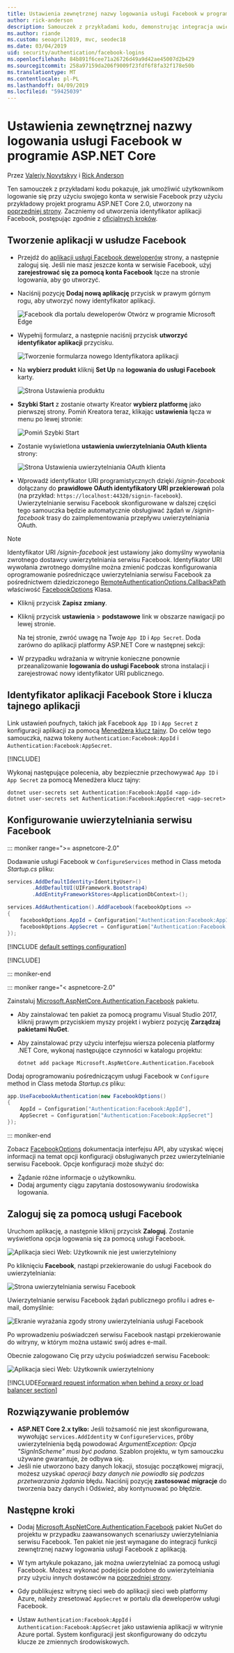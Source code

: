 ```yaml
---
title: Ustawienia zewnętrznej nazwy logowania usługi Facebook w programie ASP.NET Core
author: rick-anderson
description: Samouczek z przykładami kodu, demonstrując integracja uwierzytelniania użytkownika konta serwisu Facebook do istniejącej aplikacji platformy ASP.NET Core.
ms.author: riande
ms.custom: seoapril2019, mvc, seodec18
ms.date: 03/04/2019
uid: security/authentication/facebook-logins
ms.openlocfilehash: 84b891f6cee71a26726d49a9d42ae45007d2b429
ms.sourcegitcommit: 258a97159da206f9009f23fdf6f8fa32f178e50b
ms.translationtype: MT
ms.contentlocale: pl-PL
ms.lasthandoff: 04/09/2019
ms.locfileid: "59425039"
---
```

# <a name="facebook-external-login-setup-in-aspnet-core"></a>Ustawienia zewnętrznej nazwy logowania usługi Facebook w programie ASP.NET Core

Przez [Valeriy Novytskyy](https://github.com/01binary) i [Rick Anderson](https://twitter.com/RickAndMSFT)

Ten samouczek z przykładami kodu pokazuje, jak umożliwić użytkownikom logowanie się przy użyciu swojego konta w serwisie Facebook przy użyciu przykładowy projekt programu ASP.NET Core 2.0, utworzony na [poprzedniej strony](xref:security/authentication/social/index). Zaczniemy od utworzenia identyfikator aplikacji Facebook, postępując zgodnie z [oficjalnych kroków](https://developers.facebook.com).

## <a name="create-the-app-in-facebook"></a>Tworzenie aplikacji w usłudze Facebook

* Przejdź do [aplikacji usługi Facebook deweloperów](https://developers.facebook.com/apps/) strony, a następnie zaloguj się. Jeśli nie masz jeszcze konta w serwisie Facebook, użyj **zarejestrować się za pomocą konta Facebook** łącze na stronie logowania, aby go utworzyć.

* Naciśnij pozycję **Dodaj nową aplikację** przycisk w prawym górnym rogu, aby utworzyć nowy identyfikator aplikacji.

   ![Facebook dla portalu deweloperów Otwórz w programie Microsoft Edge](index/_static/FBMyApps.png)

* Wypełnij formularz, a następnie naciśnij przycisk **utworzyć identyfikator aplikacji** przycisku.

  ![Tworzenie formularza nowego Identyfikatora aplikacji](index/_static/FBNewAppId.png)

* Na **wybierz produkt** kliknij **Set Up** na **logowania do usługi Facebook** karty.

  ![Strona Ustawienia produktu](index/_static/FBProductSetup.png)

* **Szybki Start** z zostanie otwarty Kreator **wybierz platformę** jako pierwszej strony. Pomiń Kreatora teraz, klikając **ustawienia** łącza w menu po lewej stronie:

  ![Pomiń Szybki Start](index/_static/FBSkipQuickStart.png)

* Zostanie wyświetlona **ustawienia uwierzytelniania OAuth klienta** strony:

  ![Strona Ustawienia uwierzytelniania OAuth klienta](index/_static/FBOAuthSetup.png)

* Wprowadź identyfikator URI programistycznych dzięki */signin-facebook* dołączany do **prawidłowe OAuth identyfikatory URI przekierowań** pola (na przykład: `https://localhost:44320/signin-facebook`). Uwierzytelnianie serwisu Facebook skonfigurowane w dalszej części tego samouczka będzie automatycznie obsługiwać żądań w */signin-facebook* trasy do zaimplementowania przepływu uwierzytelniania OAuth.

> [!NOTE]
> Identyfikator URI */signin-facebook* jest ustawiony jako domyślny wywołania zwrotnego dostawcy uwierzytelniania serwisu Facebook. Identyfikator URI wywołania zwrotnego domyślne można zmienić podczas konfigurowania oprogramowanie pośredniczące uwierzytelniania serwisu Facebook za pośrednictwem dziedziczonego [RemoteAuthenticationOptions.CallbackPath](/dotnet/api/microsoft.aspnetcore.authentication.remoteauthenticationoptions.callbackpath) właściwość [FacebookOptions](/dotnet/api/microsoft.aspnetcore.authentication.facebook.facebookoptions) Klasa.

* Kliknij przycisk **Zapisz zmiany**.

* Kliknij przycisk **ustawienia** > **podstawowe** link w obszarze nawigacji po lewej stronie.

  Na tej stronie, zwróć uwagę na Twoje `App ID` i `App Secret`. Doda zarówno do aplikacji platformy ASP.NET Core w następnej sekcji:

* W przypadku wdrażania w witrynie konieczne ponownie przeanalizowanie **logowania do usługi Facebook** strona instalacji i zarejestrować nowy identyfikator URI publicznego.

## <a name="store-facebook-app-id-and-app-secret"></a>Identyfikator aplikacji Facebook Store i klucza tajnego aplikacji

Link ustawień poufnych, takich jak Facebook `App ID` i `App Secret` z konfiguracji aplikacji za pomocą [Menedżera klucz tajny](xref:security/app-secrets). Do celów tego samouczka, nazwa tokeny `Authentication:Facebook:AppId` i `Authentication:Facebook:AppSecret`.

[!INCLUDE[](~/includes/environmentVarableColon.md)]

Wykonaj następujące polecenia, aby bezpiecznie przechowywać `App ID` i `App Secret` za pomocą Menedżera klucz tajny:

```console
dotnet user-secrets set Authentication:Facebook:AppId <app-id>
dotnet user-secrets set Authentication:Facebook:AppSecret <app-secret>
```

## <a name="configure-facebook-authentication"></a>Konfigurowanie uwierzytelniania serwisu Facebook

::: moniker range=">= aspnetcore-2.0"

Dodawanie usługi Facebook w `ConfigureServices` method in Class metoda *Startup.cs* pliku:

```csharp
services.AddDefaultIdentity<IdentityUser>()
        .AddDefaultUI(UIFramework.Bootstrap4)
        .AddEntityFrameworkStores<ApplicationDbContext>();

services.AddAuthentication().AddFacebook(facebookOptions =>
{
    facebookOptions.AppId = Configuration["Authentication:Facebook:AppId"];
    facebookOptions.AppSecret = Configuration["Authentication:Facebook:AppSecret"];
});
```

[!INCLUDE [default settings configuration](includes/default-settings.md)]

[!INCLUDE[](includes/chain-auth-providers.md)]

::: moniker-end

::: moniker range="< aspnetcore-2.0"

Zainstaluj [Microsoft.AspNetCore.Authentication.Facebook](https://www.nuget.org/packages/Microsoft.AspNetCore.Authentication.Facebook) pakietu.

* Aby zainstalować ten pakiet za pomocą programu Visual Studio 2017, kliknij prawym przyciskiem myszy projekt i wybierz pozycję **Zarządzaj pakietami NuGet**.
* Aby zainstalować przy użyciu interfejsu wiersza polecenia platformy .NET Core, wykonaj następujące czynności w katalogu projektu:

   `dotnet add package Microsoft.AspNetCore.Authentication.Facebook`

Dodaj oprogramowaniu pośredniczącym usługi Facebook w `Configure` method in Class metoda *Startup.cs* pliku:

```csharp
app.UseFacebookAuthentication(new FacebookOptions()
{
    AppId = Configuration["Authentication:Facebook:AppId"],
    AppSecret = Configuration["Authentication:Facebook:AppSecret"]
});
```

::: moniker-end

Zobacz [FacebookOptions](/dotnet/api/microsoft.aspnetcore.builder.facebookoptions) dokumentacja interfejsu API, aby uzyskać więcej informacji na temat opcji konfiguracji obsługiwanych przez uwierzytelnianie serwisu Facebook. Opcje konfiguracji może służyć do:

* Żądanie różne informacje o użytkowniku.
* Dodaj argumenty ciągu zapytania dostosowywaniu środowiska logowania.

## <a name="sign-in-with-facebook"></a>Zaloguj się za pomocą usługi Facebook

Uruchom aplikację, a następnie kliknij przycisk **Zaloguj**. Zostanie wyświetlona opcja logowania się za pomocą usługi Facebook.

![Aplikacja sieci Web: Użytkownik nie jest uwierzytelniony](index/_static/DoneFacebook.png)

Po kliknięciu **Facebook**, nastąpi przekierowanie do usługi Facebook do uwierzytelniania:

![Strona uwierzytelniania serwisu Facebook](index/_static/FBLogin.png)

Uwierzytelnianie serwisu Facebook żądań publicznego profilu i adres e-mail, domyślnie:

![Ekranie wyrażania zgody strony uwierzytelniania usługi Facebook](index/_static/FBLoginDone.png)

Po wprowadzeniu poświadczeń serwisu Facebook nastąpi przekierowanie do witryny, w którym można ustawić swój adres e-mail.

Obecnie zalogowano Cię przy użyciu poświadczeń serwisu Facebook:

![Aplikacja sieci Web: Użytkownik uwierzytelniony](index/_static/Done.png)

[!INCLUDE[Forward request information when behind a proxy or load balancer section](includes/forwarded-headers-middleware.md)]

## <a name="troubleshooting"></a>Rozwiązywanie problemów

* **ASP.NET Core 2.x tylko:** Jeśli tożsamość nie jest skonfigurowana, wywołując `services.AddIdentity` w `ConfigureServices`, próby uwierzytelnienia będą powodować *ArgumentException: Opcja "SignInScheme" musi być podana*. Szablon projektu, w tym samouczku używane gwarantuje, że odbywa się.
* Jeśli nie utworzono bazy danych lokacji, stosując początkowej migracji, możesz uzyskać *operacji bazy danych nie powiodło się podczas przetwarzania żądania* błędu. Naciśnij pozycję **zastosować migracje** do tworzenia bazy danych i Odśwież, aby kontynuować po błędzie.

## <a name="next-steps"></a>Następne kroki

* Dodaj [Microsoft.AspNetCore.Authentication.Facebook](https://www.nuget.org/packages/Microsoft.AspNetCore.Authentication.Facebook) pakiet NuGet do projektu w przypadku zaawansowanych scenariuszy uwierzytelniania serwisu Facebook. Ten pakiet nie jest wymagane do integracji funkcji zewnętrznej nazwy logowania usługi Facebook z aplikacją. 

* W tym artykule pokazano, jak można uwierzytelniać za pomocą usługi Facebook. Możesz wykonać podejście podobne do uwierzytelniania przy użyciu innych dostawców na [poprzedniej strony](xref:security/authentication/social/index).

* Gdy publikujesz witrynę sieci web do aplikacji sieci web platformy Azure, należy zresetować `AppSecret` w portalu dla deweloperów usługi Facebook.

* Ustaw `Authentication:Facebook:AppId` i `Authentication:Facebook:AppSecret` jako ustawienia aplikacji w witrynie Azure portal. System konfiguracji jest skonfigurowany do odczytu klucze ze zmiennych środowiskowych.
